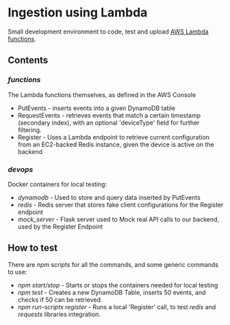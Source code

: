 # Ingestion using Lambda

Small development environment to code, test and upload [AWS Lambda functions](http://docs.aws.amazon.com/lambda/latest/dg/welcome.html).

## Contents

### *functions*

The Lambda functions themselves, as defined in the AWS Console

* PutEvents - inserts events into a given DynamoDB table
* RequestEvents - retrieves events that match a certain timestamp (secondary index), with an optional 'deviceType' field for further filtering.
* Register - Uses a Lambda endpoint to retrieve current configuration from an EC2-backed Redis instance, given the device is active on the backend

### *devops*

Docker containers for local testing:

* *dynamodb* - Used to store and query data inserted by PutEvents
* *redis* - Redis server that stores fake client configurations for the Register endpoint
* *mock_server* - Flask server used to Mock real API calls to our backend, used by the Register Endpoint

## How to test

There are *npm* scripts for all the commands, and some generic commands to use:

* *npm start/stop* - Starts or stops the containers needed for local testing
* *npm test* - Creates a new DynamoDB Table, inserts 50 events, and checks if 50 can be retrieved.
* *npm run-scripts register* - Runs a local 'Register' call, to test *redis* and *requests* libraries integration.
